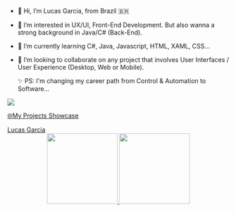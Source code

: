 - 👋 Hi, I’m Lucas Garcia, from Brazil 🇧🇷
- 👀 I’m interested in UX/UI, Front-End Development. But also wanna a strong background in Java/C# (Back-End).
- 🌱 I’m currently learning C#, Java, Javascript, HTML, XAML, CSS...
- 💞️ I’m looking to collaborate on any project that involves User Interfaces / User Experience (Desktop, Web or Mobile).

  ✨ PS: I'm changing my career path from Control & Automation to  Software...


<div>
     
 <a href="https://www.linkedin.com/in/lucasmggarcia22/" target="_blank"><img src="https://img.shields.io/badge/-LinkedIn-%230077B5?style=for-the-badge&logo=linkedin&logoColor=white" target="_blank"></a><div></div>
 <a href="https://lucasgarciadev22.github.io/Showcase-Webpage/" target="_blank">🌐My Projects Showcase</a>
</div>
<div></div>

<div class="badge-base LI-profile-badge" data-locale="pt_BR" data-size="medium" data-theme="dark" data-type="VERTICAL" data-vanity="lucasmggarcia22" data-version="v1"><a class="badge-base__link LI-simple-link" href="https://br.linkedin.com/in/lucasmggarcia22?trk=profile-badge">Lucas Garcia</a></div>
              
               
               

<!----
lucasgarciadev22/lucasgarciadev22 is a ✨ special ✨ repository because its `README.md` (this file) appears on your GitHub profile.
You can click the Preview link to take a look at your changes.
--->
<div align="center">
  <a href="https://github.com/lucasgarciadev22">
  <img height="160em" src="https://github-readme-stats.vercel.app/api?username=lucasgarciadev22&show_icons=true&theme=chartreuse-dark&include_all_commits=true&count_private=true"/>
  <img height="160rem" src="https://github-readme-stats.vercel.app/api/top-langs/?username=lucasgarciadev22&layout=compact&langs_count=7&theme=chartreuse-dark"/>
</div>
  
